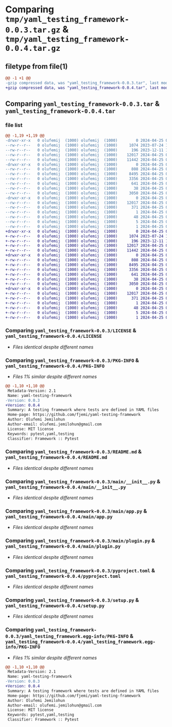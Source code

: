 # Comparing `tmp/yaml_testing_framework-0.0.3.tar.gz` & `tmp/yaml_testing_framework-0.0.4.tar.gz`

## filetype from file(1)

```diff
@@ -1 +1 @@
-gzip compressed data, was "yaml_testing_framework-0.0.3.tar", last modified: Thu Apr 25 08:20:01 2024, max compression
+gzip compressed data, was "yaml_testing_framework-0.0.4.tar", last modified: Thu Apr 25 08:20:44 2024, max compression
```

## Comparing `yaml_testing_framework-0.0.3.tar` & `yaml_testing_framework-0.0.4.tar`

### file list

```diff
@@ -1,19 +1,19 @@
-drwxr-xr-x   0 olufemij  (1000) olufemij  (1000)        0 2024-04-25 08:20:01.025777 yaml_testing_framework-0.0.3/
--rw-r--r--   0 olufemij  (1000) olufemij  (1000)     1074 2023-07-24 19:00:28.000000 yaml_testing_framework-0.0.3/LICENSE
--rw-r--r--   0 olufemij  (1000) olufemij  (1000)      196 2023-12-11 10:35:31.000000 yaml_testing_framework-0.0.3/MANIFEST.in
--rw-r--r--   0 olufemij  (1000) olufemij  (1000)    12017 2024-04-25 08:20:01.025777 yaml_testing_framework-0.0.3/PKG-INFO
--rw-r--r--   0 olufemij  (1000) olufemij  (1000)    11442 2024-04-25 06:53:10.000000 yaml_testing_framework-0.0.3/README.md
-drwxr-xr-x   0 olufemij  (1000) olufemij  (1000)        0 2024-04-25 08:20:01.025777 yaml_testing_framework-0.0.3/main/
--rw-r--r--   0 olufemij  (1000) olufemij  (1000)      808 2024-04-25 08:15:24.000000 yaml_testing_framework-0.0.3/main/__init__.py
--rw-r--r--   0 olufemij  (1000) olufemij  (1000)     8495 2024-04-25 07:58:26.000000 yaml_testing_framework-0.0.3/main/app.py
--rw-r--r--   0 olufemij  (1000) olufemij  (1000)     3356 2024-04-25 07:58:26.000000 yaml_testing_framework-0.0.3/main/plugin.py
--rw-r--r--   0 olufemij  (1000) olufemij  (1000)      641 2024-04-25 05:58:48.000000 yaml_testing_framework-0.0.3/pyproject.toml
--rw-r--r--   0 olufemij  (1000) olufemij  (1000)       38 2024-04-25 08:20:01.025777 yaml_testing_framework-0.0.3/setup.cfg
--rw-r--r--   0 olufemij  (1000) olufemij  (1000)     3050 2024-04-25 06:48:39.000000 yaml_testing_framework-0.0.3/setup.py
-drwxr-xr-x   0 olufemij  (1000) olufemij  (1000)        0 2024-04-25 08:20:01.025777 yaml_testing_framework-0.0.3/yaml_testing_framework.egg-info/
--rw-r--r--   0 olufemij  (1000) olufemij  (1000)    12017 2024-04-25 08:20:01.000000 yaml_testing_framework-0.0.3/yaml_testing_framework.egg-info/PKG-INFO
--rw-r--r--   0 olufemij  (1000) olufemij  (1000)      371 2024-04-25 08:20:01.000000 yaml_testing_framework-0.0.3/yaml_testing_framework.egg-info/SOURCES.txt
--rw-r--r--   0 olufemij  (1000) olufemij  (1000)        1 2024-04-25 08:20:01.000000 yaml_testing_framework-0.0.3/yaml_testing_framework.egg-info/dependency_links.txt
--rw-r--r--   0 olufemij  (1000) olufemij  (1000)       48 2024-04-25 08:20:01.000000 yaml_testing_framework-0.0.3/yaml_testing_framework.egg-info/entry_points.txt
--rw-r--r--   0 olufemij  (1000) olufemij  (1000)        5 2024-04-25 08:20:01.000000 yaml_testing_framework-0.0.3/yaml_testing_framework.egg-info/top_level.txt
--rw-r--r--   0 olufemij  (1000) olufemij  (1000)        1 2024-04-25 04:27:46.000000 yaml_testing_framework-0.0.3/yaml_testing_framework.egg-info/zip-safe
+drwxr-xr-x   0 olufemij  (1000) olufemij  (1000)        0 2024-04-25 08:20:44.582497 yaml_testing_framework-0.0.4/
+-rw-r--r--   0 olufemij  (1000) olufemij  (1000)     1074 2023-07-24 19:00:28.000000 yaml_testing_framework-0.0.4/LICENSE
+-rw-r--r--   0 olufemij  (1000) olufemij  (1000)      196 2023-12-11 10:35:31.000000 yaml_testing_framework-0.0.4/MANIFEST.in
+-rw-r--r--   0 olufemij  (1000) olufemij  (1000)    12017 2024-04-25 08:20:44.582497 yaml_testing_framework-0.0.4/PKG-INFO
+-rw-r--r--   0 olufemij  (1000) olufemij  (1000)    11442 2024-04-25 06:53:10.000000 yaml_testing_framework-0.0.4/README.md
+drwxr-xr-x   0 olufemij  (1000) olufemij  (1000)        0 2024-04-25 08:20:44.582497 yaml_testing_framework-0.0.4/main/
+-rw-r--r--   0 olufemij  (1000) olufemij  (1000)      808 2024-04-25 08:15:24.000000 yaml_testing_framework-0.0.4/main/__init__.py
+-rw-r--r--   0 olufemij  (1000) olufemij  (1000)     8495 2024-04-25 07:58:26.000000 yaml_testing_framework-0.0.4/main/app.py
+-rw-r--r--   0 olufemij  (1000) olufemij  (1000)     3356 2024-04-25 07:58:26.000000 yaml_testing_framework-0.0.4/main/plugin.py
+-rw-r--r--   0 olufemij  (1000) olufemij  (1000)      641 2024-04-25 05:58:48.000000 yaml_testing_framework-0.0.4/pyproject.toml
+-rw-r--r--   0 olufemij  (1000) olufemij  (1000)       38 2024-04-25 08:20:44.582497 yaml_testing_framework-0.0.4/setup.cfg
+-rw-r--r--   0 olufemij  (1000) olufemij  (1000)     3050 2024-04-25 06:48:39.000000 yaml_testing_framework-0.0.4/setup.py
+drwxr-xr-x   0 olufemij  (1000) olufemij  (1000)        0 2024-04-25 08:20:44.582497 yaml_testing_framework-0.0.4/yaml_testing_framework.egg-info/
+-rw-r--r--   0 olufemij  (1000) olufemij  (1000)    12017 2024-04-25 08:20:44.000000 yaml_testing_framework-0.0.4/yaml_testing_framework.egg-info/PKG-INFO
+-rw-r--r--   0 olufemij  (1000) olufemij  (1000)      371 2024-04-25 08:20:44.000000 yaml_testing_framework-0.0.4/yaml_testing_framework.egg-info/SOURCES.txt
+-rw-r--r--   0 olufemij  (1000) olufemij  (1000)        1 2024-04-25 08:20:44.000000 yaml_testing_framework-0.0.4/yaml_testing_framework.egg-info/dependency_links.txt
+-rw-r--r--   0 olufemij  (1000) olufemij  (1000)       48 2024-04-25 08:20:44.000000 yaml_testing_framework-0.0.4/yaml_testing_framework.egg-info/entry_points.txt
+-rw-r--r--   0 olufemij  (1000) olufemij  (1000)        5 2024-04-25 08:20:44.000000 yaml_testing_framework-0.0.4/yaml_testing_framework.egg-info/top_level.txt
+-rw-r--r--   0 olufemij  (1000) olufemij  (1000)        1 2024-04-25 04:27:46.000000 yaml_testing_framework-0.0.4/yaml_testing_framework.egg-info/zip-safe
```

### Comparing `yaml_testing_framework-0.0.3/LICENSE` & `yaml_testing_framework-0.0.4/LICENSE`

 * *Files identical despite different names*

### Comparing `yaml_testing_framework-0.0.3/PKG-INFO` & `yaml_testing_framework-0.0.4/PKG-INFO`

 * *Files 1% similar despite different names*

```diff
@@ -1,10 +1,10 @@
 Metadata-Version: 2.1
 Name: yaml-testing-framework
-Version: 0.0.3
+Version: 0.0.4
 Summary: A testing framework where tests are defined in YAML files
 Home-page: https://github.com/fjemi/yaml-testing-framework
 Author: Olufemi Jemilohun
 Author-email: olufemi.jemilohun@gmail.com
 License: MIT license
 Keywords: pytest,yaml,testing
 Classifier: Framework :: Pytest
```

### Comparing `yaml_testing_framework-0.0.3/README.md` & `yaml_testing_framework-0.0.4/README.md`

 * *Files identical despite different names*

### Comparing `yaml_testing_framework-0.0.3/main/__init__.py` & `yaml_testing_framework-0.0.4/main/__init__.py`

 * *Files identical despite different names*

### Comparing `yaml_testing_framework-0.0.3/main/app.py` & `yaml_testing_framework-0.0.4/main/app.py`

 * *Files identical despite different names*

### Comparing `yaml_testing_framework-0.0.3/main/plugin.py` & `yaml_testing_framework-0.0.4/main/plugin.py`

 * *Files identical despite different names*

### Comparing `yaml_testing_framework-0.0.3/pyproject.toml` & `yaml_testing_framework-0.0.4/pyproject.toml`

 * *Files identical despite different names*

### Comparing `yaml_testing_framework-0.0.3/setup.py` & `yaml_testing_framework-0.0.4/setup.py`

 * *Files identical despite different names*

### Comparing `yaml_testing_framework-0.0.3/yaml_testing_framework.egg-info/PKG-INFO` & `yaml_testing_framework-0.0.4/yaml_testing_framework.egg-info/PKG-INFO`

 * *Files 1% similar despite different names*

```diff
@@ -1,10 +1,10 @@
 Metadata-Version: 2.1
 Name: yaml-testing-framework
-Version: 0.0.3
+Version: 0.0.4
 Summary: A testing framework where tests are defined in YAML files
 Home-page: https://github.com/fjemi/yaml-testing-framework
 Author: Olufemi Jemilohun
 Author-email: olufemi.jemilohun@gmail.com
 License: MIT license
 Keywords: pytest,yaml,testing
 Classifier: Framework :: Pytest
```

